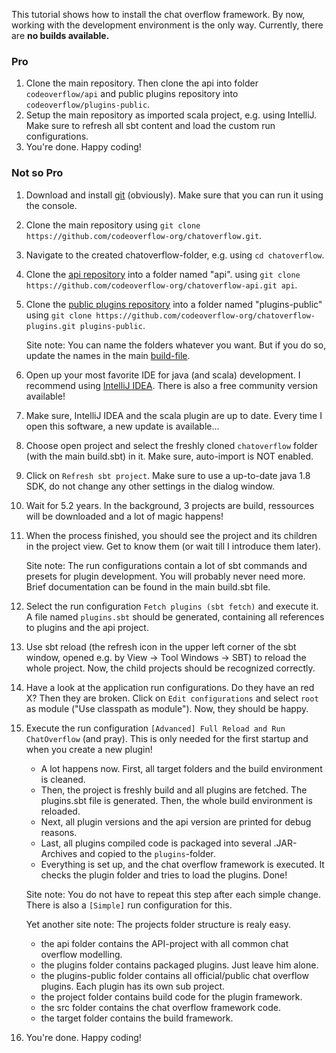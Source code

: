 This tutorial shows how to install the chat overflow framework. By now, working with the development environment is the only way. Currently, there are **no builds available.**

### Pro

1. Clone the main repository. Then clone the api into folder `codeoverflow/api` and public plugins repository into `codeoverflow/plugins-public`.
2. Setup the main repository as imported scala project, e.g. using IntelliJ. Make sure to refresh all sbt content and load the custom run configurations.
3. You're done. Happy coding!

### Not so Pro

1. Download and install [git](https://git-scm.com/) (obviously). Make sure that you can run it using the console.
2. Clone the main repository using `git clone https://github.com/codeoverflow-org/chatoverflow.git`.
3. Navigate to the created chatoverflow-folder, e.g. using `cd chatoverflow`.
4. Clone the [api repository](https://github.com/codeoverflow-org/chatoverflow-api) into a folder named "api". using `git clone https://github.com/codeoverflow-org/chatoverflow-api.git api`.
5. Clone the [public plugins repository](https://github.com/codeoverflow-org/chatoverflow-plugins) into a folder named "plugins-public" using `git clone https://github.com/codeoverflow-org/chatoverflow-plugins.git plugins-public`.

    Site note: You can name the folders whatever you want. But if you do so, update the names in the main [build-file](https://github.com/codeoverflow-org/chatoverflow/blob/42b9469fe489fe5efeb4aa70f278e3558fccab7d/build.sbt#L64).

6. Open up your most favorite IDE for java (and scala) development. I recommend using [IntelliJ IDEA](https://www.jetbrains.com/idea/). There is also a free community version available!
7. Make sure, IntelliJ IDEA and the scala plugin are up to date. Every time I open this software, a new update is available...
8. Choose open project and select the freshly cloned `chatoverflow` folder (with the main build.sbt) in it. Make sure, auto-import is NOT enabled.
9. Click on `Refresh sbt project`. Make sure to use a up-to-date java 1.8 SDK, do not change any other settings in the dialog window.
10. Wait for 5.2 years. In the background, 3 projects are build, ressources will be downloaded and a lot of magic happens!
11. When the process finished, you should see the project and its children in the project view. Get to know them (or wait till I introduce them later).

     Site note: The run configurations contain a lot of sbt commands and presets for plugin development. You will probably never need more. Brief documentation can be found in the main build.sbt file.

12. Select the run configuration `Fetch plugins (sbt fetch)` and execute it. A file named `plugins.sbt` should be generated, containing all references to plugins and the api project.
13. Use sbt reload (the refresh icon in the upper left corner of the sbt window, opened e.g. by View -> Tool Windows -> SBT) to reload the whole project. Now, the child projects should be recognized correctly.
14. Have a look at the application run configurations. Do they have an red X? Then they are broken. Click on `Edit configurations` and select `root` as module ("Use classpath as module"). Now, they should be happy.
15. Execute the run configuration `[Advanced] Full Reload and Run ChatOverflow` (and pray). This is only needed for the first startup and when you create a new plugin!

     * A lot happens now. First, all target folders and the build environment is cleaned.
     * Then, the project is freshly build and all plugins are fetched. The plugins.sbt file is generated. Then, the whole build environment is reloaded.
     * Next, all plugin versions and the api version are printed for debug reasons.
     * Last, all plugins compiled code is packaged into several .JAR-Archives and copied to the `plugins`-folder.
     * Everything is set up, and the chat overflow framework is executed. It checks the plugin folder and tries to load the plugins. Done!

     Site note: You do not have to repeat this step after each simple change. There is also a `[Simple]` run configuration for this.

     Yet another site note: The projects folder structure is realy easy.

     * the api folder contains the API-project with all common chat overflow modelling.
     * the plugins folder contains packaged plugins. Just leave him alone.
     * the plugins-public folder contains all official/public chat overflow plugins. Each plugin has its own sub project.
     * the project folder contains build code for the plugin framework.
     * the src folder contains the chat overflow framework code.
     * the target folder contains the build framework.

16. You're done. Happy coding!